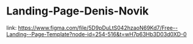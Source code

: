 # Landing-Page-Denis-Novik

link: https://www.figma.com/file/5D9pDuLtS042hzaoN69Kd7/Free--Landing--Page-Template?node-id=254-516&t=wH7p63Hb3D03d0XD-0
